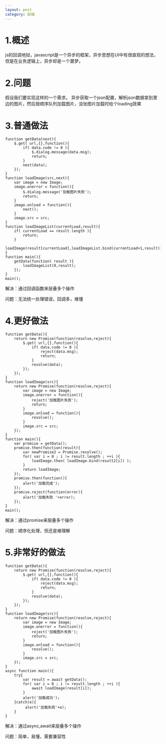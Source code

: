 ```yaml
---
layout: post
category: 前端
---
```


# 1.概述js的回调地狱，javascript是一个异步的框架，异步思想在UI中有很直观的想法，但是在业务逻辑上，异步却是一个噩梦。
# 2.问题假设我们要实现这样的一个需求。异步获取一个json配置，解析json数据拿到里边的图片，然后按顺序队列加载图片，没张图片加载时给个loading效果# 3.普通做法

```function getData(next){    $.get( url,{},function(){        if( data.code != 0 ){            $.dialog.message(data.msg);            return;        }        next(data);    });}function loadImage(src,next){    var image = new Image;    image.onerror = function(){        $.dialog.message('加载图片失败');        return;    }    image.onload = function(){        next();    }    image.src = src;}function loadImageList(currentLoad,result){    if( currentLoad == result.length ){        return;    }    loadImage(result[currentLoad],loadImageList.bind(currentLoad+1,result));}function main(){    getData(function( result ){        loadImageList(0,result);    });}main();
```

解决：通过回调函数来层叠多个操作
问题：无法统一处理错误，回调多，难懂
# 4.更好做法

```function getData(){    return new Promise(function(resolve,reject){        $.get( url,{},function(){            if( data.code != 0 ){                reject(data.msg);                return;            }            resolve(data);        });    });}function loadImage(src){    return new Promise(function(resolve,reject){        var image = new Image;        image.onerror = function(){            reject('加载图片失败');            return;        }        image.onload = function(){            resolve();        }        image.src = src;    });}function main(){    var promise = getData();    promise.then(function(result){        var newPromise2 = Promise.resolve();        for( var i = 0 ; i != result.length ; ++i ){            loadImage.then( loadImage.bind(result2[i]) );        }        return loadImage;    });    promise.then(function(){        alert('加载完成');    });    promise.reject(function(error){        alert('加载失败 '+error);    });}main();
```

解决：通过promise来层叠多个操作
问题：顺序化处理，但还是难理解
# 5.非常好的做法
```
function getData(){    return new Promise(function(resolve,reject){        $.get( url,{},function(){            if( data.code != 0 ){                reject(data.msg);                return;            }            resolve(data);        });    });}function loadImage(src){    return new Promise(function(resolve,reject){        var image = new Image;        image.onerror = function(){            reject('加载图片失败');            return;        }        image.onload = function(){            resolve();        }        image.src = src;    });}async function main(){    try{        var result = await getData();        for( var i = 0 ; i != result.length ; ++i ){            await loadImage(result[i]);        }        alert('加载成功');    }catch(e){         alert('加载失败'+e);    }}
```

解决：通过async,await来层叠多个操作
问题：简单，易懂，需要兼容性

